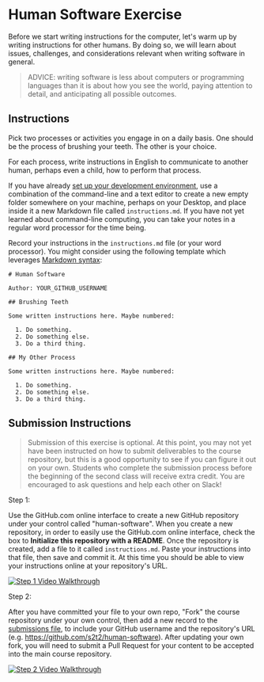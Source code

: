 # Human Software Exercise

Before we start writing instructions for the computer, let's warm up by writing instructions for other humans. By doing so, we will learn about issues, challenges, and considerations relevant when writing software in general.

> ADVICE: writing software is less about computers or programming languages than it is about how you see the world, paying attention to detail, and anticipating all possible outcomes.

## Instructions

Pick two processes or activities you engage in on a daily basis. One should be the process of brushing your teeth. The other is your choice.

For each process, write instructions in English to communicate to another human, perhaps even a child, how to perform that process.

If you have already [set up your development environment](/exercises/dev-environment-setup/exercise.md), use a combination of the command-line and a text editor to create a new empty folder somewhere on your machine, perhaps on your Desktop, and place inside it a new Markdown file called `instructions.md`. If you have not yet learned about command-line computing, you can take your notes in a regular word processor for the time being.

Record your instructions in the `instructions.md` file (or your word processor). You might consider using the following template which leverages [Markdown syntax](https://guides.github.com/pdfs/markdown-cheatsheet-online.pdf):

    # Human Software

    Author: YOUR_GITHUB_USERNAME

    ## Brushing Teeth

    Some written instructions here. Maybe numbered:

      1. Do something.
      2. Do something else.
      3. Do a third thing.

    ## My Other Process

    Some written instructions here. Maybe numbered:

      1. Do something.
      2. Do something else.
      3. Do a third thing.

## Submission Instructions

> Submission of this exercise is optional. At this point, you may not yet have been instructed on how to submit deliverables to the course repository, but this is a good opportunity to see if you can figure it out on your own. Students who complete the submission process before the beginning of the second class will receive extra credit. You are encouraged to ask questions and help each other on Slack!

Step 1:

Use the GitHub.com online interface to create a new GitHub repository under your control called "human-software". When you create a new repository, in order to easily use the GitHub.com online interface, check the box to **Initialize this repository with a README**. Once the repository is created, add a file to it called `instructions.md`. Paste your instructions into that file, then save and commit it. At this time you should be able to view your instructions online at your repository's URL.

[![Step 1 Video Walkthrough](img/submission-process-1-of-2.gif)](https://youtu.be/DT1d3vQ9kHM)


Step 2:

After you have committed your file to your own repo, "Fork" the course repository under your own control, then add a new record to the [submissions file](submissions.csv), to include your GitHub username and the repository's URL (e.g. https://github.com/s2t2/human-software). After updating your own fork, you will need to submit a Pull Request for your content to be accepted into the main course repository.


[![Step 2 Video Walkthrough](img/submission-process-2-of-2.gif)](https://youtu.be/TKEEwue1BV0)
